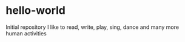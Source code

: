 # hello-world
Initial repository
I like to read, write, play, sing, dance and many more human activities

